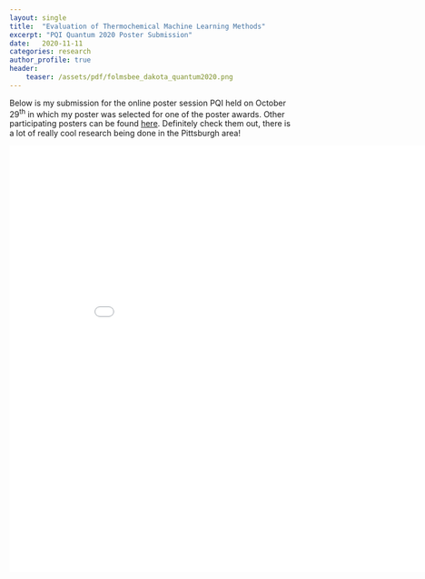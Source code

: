 ```yaml
---
layout: single
title:  "Evaluation of Thermochemical Machine Learning Methods"
excerpt: "PQI Quantum 2020 Poster Submission"
date:   2020-11-11
categories: research
author_profile: true
header:
    teaser: /assets/pdf/folmsbee_dakota_quantum2020.png
---
```


Below is my submission for the online poster session PQI held on October 29<sup>th</sup> in which my poster was selected for one of the poster awards. Other participating posters can be found [here](https://www.pqi.org/content/quantum2020-poster-gallery). Definitely check them out, there is a lot of really cool research being done in the Pittsburgh area! 


<!-- <div style="font-size:0;">
    <img src="/assets/pdf/dakota_folmsbee_ACS_Spring2020.pdf" width="500">
</div> -->

<embed src="/assets/pdf/folmsbee_dakota_quantum2020.pdf" width="900px" height="750px" />